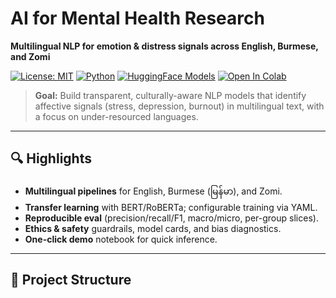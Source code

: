 # AI for Mental Health Research
**Multilingual NLP for emotion & distress signals across English, Burmese, and Zomi**

[![License: MIT](https://img.shields.io/badge/License-MIT-green.svg)](LICENSE)
[![Python](https://img.shields.io/badge/python-3.10+-blue.svg)](#)
[![HuggingFace Models](https://img.shields.io/badge/🤗-Transformers-orange.svg)](#)
[![Open In Colab](https://colab.research.google.com/assets/colab-badge.svg)](https://colab.research.google.com/github/siankop22/ai-mentalhealth-research/blob/main/notebooks/demo_inference.ipynb)

> **Goal:** Build transparent, culturally-aware NLP models that identify affective signals (stress, depression, burnout) in multilingual text, with a focus on under-resourced languages.

---

## 🔍 Highlights
- **Multilingual pipelines** for English, Burmese (မြန်မာ), and Zomi.
- **Transfer learning** with BERT/RoBERTa; configurable training via YAML.
- **Reproducible eval** (precision/recall/F1, macro/micro, per-group slices).
- **Ethics & safety** guardrails, model cards, and bias diagnostics.
- **One-click demo** notebook for quick inference.

---

## 📁 Project Structure

